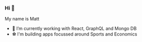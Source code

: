 ### Hi 👋

My name is Matt


- 🔭 I’m currently working with React, GraphQL and Mongo DB
- ⚽ I'm building apps focussed around Sports and Economics 
